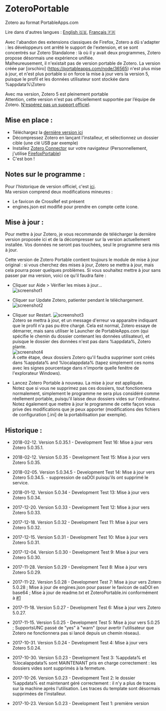 # ZoteroPortable
Zotero au format PortableApps.com

Lire dans d'autres langues : [English 🇬🇧](README.md), [Français 🇫🇷](README.fr.md)  
  
Avec l'abandon des extensions classiques de Firefox, Zotero a dû s'adapter : les développeurs ont arrêté le support de l'extension, et se sont concentrés sur Zotero Standalone : là où il y avait deux programmes, Zotero propose désormais une expérience unifiée.  
Malheureusement, il n'existait pas de version portable de Zotero. La version créée par [orschiro] (https://portableapps.com/node/36565) n'est plus mise à jour, et n'est plus portable si on force la mise à jour vers la version 5, puisque le profil et les données utilisateur sont stockée dans %appdata%\Zotero  
  
Avec ma version, Zotero 5 est pleinement portable  
Attention, cette version n'est pas officiellement supportée par l’équipe de Zotero. [N'espérez pas un support officiel](https://forums.zotero.org/discussion/64050/5-0-portable-zotero).  
  
Mise en place :
-----
- Téléchargez la [dernière version ici](https://github.com/pedrom34/ZoteroPortable/releases)
- Décompressez Zotero en lançant l'installeur, et sélectionnez un dossier cible (une clé USB par exemple)
- Installez [Zotero Connector](https://www.zotero.org/download/) sur votre navigateur (Personnellement, j'utilise [FirefoxPortable](https://portableapps.com/apps/internet/firefox_portable/localization))
- C'est bon !
  
Notes sur le programme :
-----
Pour l'historique de version officiel, c'est [ici](https://www.zotero.org/support/changelog).  
Ma version comprend deux modifications mineures :  
- Le favicon de CrossRef est présent
- engines.json est modifié pour prendre en compte cette icone.
  
Mise à jour :
-----
Pour mettre à jour Zotero, je vous recommande de télécharger la dernière version proposée ici et de la décompresser sur la version actuellement installée. Vos données ne seront pas touchées, seul le programme sera mis à jour.  
  
Cette version de Zotero Portable contient toujours le module de mise à jour original : si vous cherchez des mises à jour, Zotero se mettra à jour, mais cela pourra poser quelques problèmes. Si vous souhaitez mettre à jour sans passer par ma version, voici ce qu'il faudra faire :  
- Cliquer sur Aide > Vérifier les mises à jour...  
![screenshot1](https://i.imgur.com/kjEaErP.png)  
  
- Cliquer sur Update Zotero, patienter pendant le téléchargement.  
![screenshot2](https://i.imgur.com/bih4XXl.png)
  
- Cliquer sur Restart. 
![screenshot3](https://i.imgur.com/DBuC3vf.png)  
Zotero se mettra à jour, et un message d'erreur va apparaitre indiquant que le profil n'a pas pu être chargé. Cela est normal, Zotero essaye de démarrer, mais sans utiliser le Launcher de PortableApps.com (qui spécifie le chemin du dossier contenant les données utilisateur), et puisque le dossier des données n'est pas dans %appdata%, Zotero plante.  
![screenshot4](https://user-images.githubusercontent.com/21216829/34518371-43e13f06-f07f-11e7-8911-f42aed9c7ded.png)  
À cette étape, deux dossiers Zotero qu'il faudra supprimer sont créés dans %appdata% and %localappdata% (tapez simplement ces noms avec les signes pourcentage dans n'importe quelle fenêtre de l'explorateur Windows).  
  
- Lancez Zotero Portable à nouveau. La mise à jour est appliquée.  
Notez que si vous ne supprimez pas ces dossiers, tout fonctionnera normalement, simplement le programme ne sera plus considéré comme réellement portable, puisqu'il laisse deux dossiers vides sur l'ordinateur.  
Notez également que mettre à jour le programme de cette façon vous prive des modifications que je peux apporter (modifications des fichiers de configuration [.ini] de la portabilisation par exemple).
  
Historique :
-----
- 2018-02-12. Version 5.0.35.1 - Development Test 16: Mise à jour vers Zotero 5.0.35.1.  
  
- 2018-02-12. Version 5.0.35 - Development Test 15: Mise à jour vers Zotero 5.0.35.  
  
- 2018-02-05. Version 5.0.34.5 - Development Test 14: Mise à jour vers Zotero 5.0.34.5. - suppression de oaDOI puisqu'ils ont supprimé le service.  
  
- 2018-01-12. Version 5.0.34 - Development Test 13: Mise à jour vers Zotero 5.0.34.  
  
- 2017-12-20. Version 5.0.33 - Development Test 12: Mise à jour vers Zotero 5.0.33.  
  
- 2017-12-18. Version 5.0.32 - Development Test 11: Mise à jour vers Zotero 5.0.32.  
  
- 2017-12-15. Version 5.0.31 - Development Test 10: Mise à jour vers Zotero 5.0.31.  
  
- 2017-12-04. Version 5.0.30 - Development Test 9: Mise à jour vers Zotero 5.0.30.  
  
- 2017-11-28. Version 5.0.29 - Development Test 8: Mise à jour vers Zotero 5.0.29.  
  
- 2017-11-22. Version 5.0.28 - Development Test 7: Mise à jour vers Zotero 5.0.28 ; Mise à jour de engines.json pour passer le favicon de oaDOI en base64 ; Mise à jour de readme.txt et ZoteroPortable.ini conformément à [#1]( https://github.com/pedrom34/ZoteroPortable/issues/1)  
  
- 2017-11-18. Version 5.0.27 - Development Test 6: Mise à jour vers Zotero 5.0.27.  
  
- 2017-11-15. Version 5.0.25 - Development Test 5: Mise à jour vers 5.0.25 ; SupportsUNC passé de "yes" à "warn" (pour avertir l'utilisateur que Zotero ne fonctionnera pas si lancé depuis un chemin réseau).  
  
- 2017-10-31. Version 5.0.24 - Development Test 4: Mise à jour vers Zotero 5.0.24.  
  
- 2017-10-30. Version 5.0.23 - Development Test 3: %appdata% et %localappdata% sont MAINTENANT pris en charge correctement : les dossiers vides sont supprimés à la fermeture.  
  
- 2017-10-26. Version 5.0.23 - Development Test 2: le dossier %appdata% est maintenant géré correctement : il n'y a plus de traces sur la machine après l'utilisation. Les traces du template sont désormais supprimées de l'installeur.  
  
- 2017-10-23. Version 5.0.23 - Development Test 1: première version
